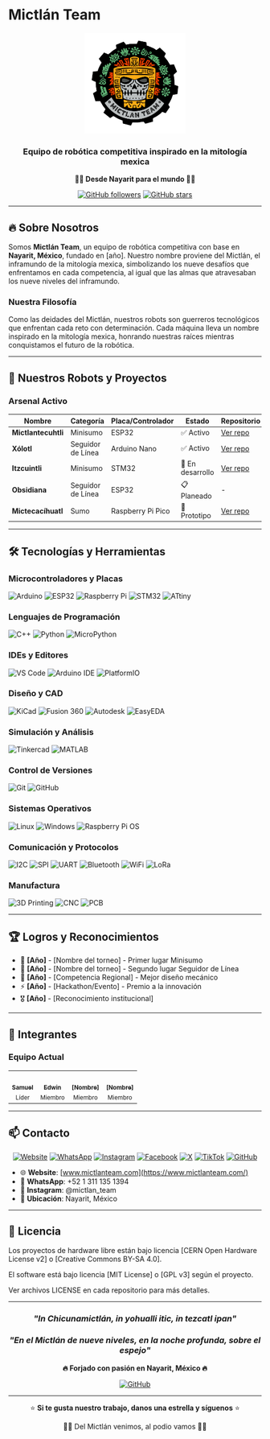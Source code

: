 # Mictlán Team

<div align="center">
  <img src="https://raw.githubusercontent.com/MictlanTeam/.github/main/images/logo.png" alt="Mictlán Team Logo" width="200"/>
  
  ### Equipo de robótica competitiva inspirado en la mitología mexica
  
  **🏴‍☠️ Desde Nayarit para el mundo 🏴‍☠️**
  
  [![GitHub followers](https://img.shields.io/github/followers/MictlanTeam?style=social)](https://github.com/MictlanTeam)
  [![GitHub stars](https://img.shields.io/github/stars/MictlanTeam?style=social)](https://github.com/MictlanTeam)
</div>

---

## 🔥 Sobre Nosotros

Somos **Mictlán Team**, un equipo de robótica competitiva con base en **Nayarit, México**, fundado en [año]. Nuestro nombre proviene del Mictlán, el inframundo de la mitología mexica, simbolizando los nueve desafíos que enfrentamos en cada competencia, al igual que las almas que atravesaban los nueve niveles del inframundo.

### Nuestra Filosofía
Como las deidades del Mictlán, nuestros robots son guerreros tecnológicos que enfrentan cada reto con determinación. Cada máquina lleva un nombre inspirado en la mitología mexica, honrando nuestras raíces mientras conquistamos el futuro de la robótica.

---

## 🤖 Nuestros Robots y Proyectos

### Arsenal Activo

| Nombre | Categoría | Placa/Controlador | Estado | Repositorio |
|--------|-----------|-------------------|--------|-------------|
| **Mictlantecuhtli** | Minisumo | ESP32 | ✅ Activo | [Ver repo](#) |
| **Xólotl** | Seguidor de Línea | Arduino Nano | ✅ Activo | [Ver repo](#) |
| **Itzcuintli** | Minisumo | STM32 | 🚧 En desarrollo | [Ver repo](#) |
| **Obsidiana** | Seguidor de Línea | ESP32 | 📋 Planeado | - |
| **Mictecacíhuatl** | Sumo | Raspberry Pi Pico | 🔧 Prototipo | [Ver repo](#) |

---

## 🛠️ Tecnologías y Herramientas

### Microcontroladores y Placas
![Arduino](https://img.shields.io/badge/-Arduino-00979D?style=for-the-badge&logo=Arduino&logoColor=white)
![ESP32](https://img.shields.io/badge/-ESP32-000000?style=for-the-badge&logo=espressif&logoColor=white)
![Raspberry Pi](https://img.shields.io/badge/-Raspberry%20Pi-C51A4A?style=for-the-badge&logo=Raspberry-Pi)
![STM32](https://img.shields.io/badge/-STM32-03234B?style=for-the-badge&logo=stmicroelectronics&logoColor=white)
![ATtiny](https://img.shields.io/badge/-ATtiny-00979D?style=for-the-badge&logo=arduino&logoColor=white)

### Lenguajes de Programación
![C++](https://img.shields.io/badge/-C++-00599C?style=for-the-badge&logo=c%2B%2B&logoColor=white)
![Python](https://img.shields.io/badge/-Python-3776AB?style=for-the-badge&logo=Python&logoColor=white)
![MicroPython](https://img.shields.io/badge/-MicroPython-2B2728?style=for-the-badge&logo=micropython&logoColor=white)

### IDEs y Editores
![VS Code](https://img.shields.io/badge/-VS%20Code-007ACC?style=for-the-badge&logo=visual-studio-code&logoColor=white)
![Arduino IDE](https://img.shields.io/badge/-Arduino%20IDE-00979D?style=for-the-badge&logo=arduino&logoColor=white)
![PlatformIO](https://img.shields.io/badge/-PlatformIO-FF7F00?style=for-the-badge&logo=platformio&logoColor=white)

### Diseño y CAD
![KiCad](https://img.shields.io/badge/-KiCad-314CB0?style=for-the-badge&logo=kicad&logoColor=white)
![Fusion 360](https://img.shields.io/badge/-Fusion%20360-FF6B00?style=for-the-badge&logo=autodesk&logoColor=white)
![Autodesk](https://img.shields.io/badge/-Autodesk-0696D7?style=for-the-badge&logo=autodesk&logoColor=white)
![EasyEDA](https://img.shields.io/badge/-EasyEDA-5588FF?style=for-the-badge&logo=easyeda&logoColor=white)

### Simulación y Análisis
![Tinkercad](https://img.shields.io/badge/-Tinkercad-1C8AC7?style=for-the-badge&logo=autodesk&logoColor=white)
![MATLAB](https://img.shields.io/badge/-MATLAB-0076A8?style=for-the-badge&logo=mathworks&logoColor=white)

### Control de Versiones
![Git](https://img.shields.io/badge/-Git-F05032?style=for-the-badge&logo=git&logoColor=white)
![GitHub](https://img.shields.io/badge/-GitHub-181717?style=for-the-badge&logo=github&logoColor=white)

### Sistemas Operativos
![Linux](https://img.shields.io/badge/-Linux-FCC624?style=for-the-badge&logo=linux&logoColor=black)
![Windows](https://img.shields.io/badge/-Windows-0078D6?style=for-the-badge&logo=windows&logoColor=white)
![Raspberry Pi OS](https://img.shields.io/badge/-Raspberry%20Pi%20OS-C51A4A?style=for-the-badge&logo=raspberry-pi&logoColor=white)

### Comunicación y Protocolos
![I2C](https://img.shields.io/badge/-I2C-00599C?style=for-the-badge&logo=i2c&logoColor=white)
![SPI](https://img.shields.io/badge/-SPI-00599C?style=for-the-badge&logo=spi&logoColor=white)
![UART](https://img.shields.io/badge/-UART-00599C?style=for-the-badge&logo=uart&logoColor=white)
![Bluetooth](https://img.shields.io/badge/-Bluetooth-0082FC?style=for-the-badge&logo=bluetooth&logoColor=white)
![WiFi](https://img.shields.io/badge/-WiFi-000000?style=for-the-badge&logo=wifi&logoColor=white)
![LoRa](https://img.shields.io/badge/-LoRa-00A9CE?style=for-the-badge&logo=semtech&logoColor=white)

### Manufactura
![3D Printing](https://img.shields.io/badge/-3D%20Printing-FF6B00?style=for-the-badge&logo=3dprinting&logoColor=white)
![CNC](https://img.shields.io/badge/-CNC-1C79B5?style=for-the-badge&logo=cnc&logoColor=white)
![PCB](https://img.shields.io/badge/-PCB-314CB0?style=for-the-badge&logo=pcb&logoColor=white)

---

## 🏆 Logros y Reconocimientos

- 🥇 **[Año]** - [Nombre del torneo] - Primer lugar Minisumo
- 🥈 **[Año]** - [Nombre del torneo] - Segundo lugar Seguidor de Línea
- 🏅 **[Año]** - [Competencia Regional] - Mejor diseño mecánico
- ⚡ **[Año]** - [Hackathon/Evento] - Premio a la innovación
- 🎖️ **[Año]** - [Reconocimiento institucional]

---

## 👥 Integrantes

### Equipo Actual

<table>
  <tr>
    <td align="center">
      <a href="https://github.com/safloresmo">
        <img src="https://github.com/safloresmo.png" width="100px;" alt=""/>
        <br />
        <sub><b>Samuel</b></sub>
      </a>
      <br />
      <sub>Líder</sub>
    </td>
    <td align="center">
      <a href="https://github.com/Legger55">
        <img src="https://github.com/Legger55.png" width="100px;" alt=""/>
        <br />
        <sub><b>Edwin</b></sub>
      </a>
      <br />
      <sub>Miembro</sub>
    </td>
    <td align="center">
      <a href="https://github.com/[usuario3]">
        <img src="https://github.com/[usuario3].png" width="100px;" alt=""/>
        <br />
        <sub><b>[Nombre]</b></sub>
      </a>
      <br />
      <sub>Miembro</sub>
    </td>
    <td align="center">
      <a href="https://github.com/[usuario4]">
        <img src="https://github.com/[usuario4].png" width="100px;" alt=""/>
        <br />
        <sub><b>[Nombre]</b></sub>
      </a>
      <br />
      <sub>Miembro</sub>
    </td>
  </tr>
</table>

---

## 📫 Contacto

<div align="center">

[![Website](https://img.shields.io/badge/Website-FF6B00?style=for-the-badge&logo=google-chrome&logoColor=white)](https://www.mictlanteam.com/)
[![WhatsApp](https://img.shields.io/badge/WhatsApp-25D366?style=for-the-badge&logo=whatsapp&logoColor=white)](https://wa.me/5213111351394)
[![Instagram](https://img.shields.io/badge/Instagram-E4405F?style=for-the-badge&logo=instagram&logoColor=white)](https://www.instagram.com/mictlan_team)
[![Facebook](https://img.shields.io/badge/Facebook-1877F2?style=for-the-badge&logo=facebook&logoColor=white)](https://www.facebook.com/MictlanTeam)
[![X](https://img.shields.io/badge/X-000000?style=for-the-badge&logo=x&logoColor=white)](https://x.com/Team_Mictlan)
[![TikTok](https://img.shields.io/badge/TikTok-000000?style=for-the-badge&logo=tiktok&logoColor=white)](https://www.tiktok.com/@mictlan_team)
[![GitHub](https://img.shields.io/badge/GitHub-181717?style=for-the-badge&logo=github&logoColor=white)](https://github.com/MictlanTeam)

</div>

- 🌐 **Website**: [www.mictlanteam.com](https://www.mictlanteam.com/)
- 📱 **WhatsApp**: +52 1 311 135 1394
- 📧 **Instagram**: @mictlan_team
- 📍 **Ubicación**: Nayarit, México

---

## 📜 Licencia

Los proyectos de hardware libre están bajo licencia [CERN Open Hardware License v2] o [Creative Commons BY-SA 4.0].

El software está bajo licencia [MIT License] o [GPL v3] según el proyecto.

Ver archivos LICENSE en cada repositorio para más detalles.

---

<div align="center">

### *"In Chicunamictlán, in yohualli itic, in tezcatl ipan"*
### *"En el Mictlán de nueve niveles, en la noche profunda, sobre el espejo"*

**🔥 Forjado con pasión en Nayarit, México 🔥**

[![GitHub](https://img.shields.io/badge/GitHub-MictlanTeam-181717?style=for-the-badge&logo=github)](https://github.com/MictlanTeam)

---

⭐ **Si te gusta nuestro trabajo, danos una estrella y síguenos** ⭐

🏴‍☠️ Del Mictlán venimos, al podio vamos 🏴‍☠️

</div>